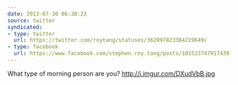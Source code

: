 ```yaml
---
date: 2013-07-30 06:30:23
source: twitter
syndicated:
- type: twitter
  url: https://twitter.com/roytang/statuses/362097823384219649/
- type: facebook
  url: https://www.facebook.com/stephen.roy.tang/posts/10152374791743912
---
```


What type of morning person are you? http://i.imgur.com/DXudVbB.jpg